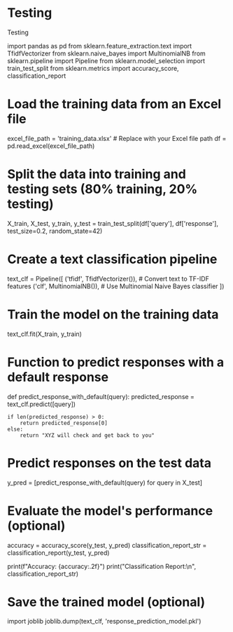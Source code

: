 # Testing
Testing

import pandas as pd
from sklearn.feature_extraction.text import TfidfVectorizer
from sklearn.naive_bayes import MultinomialNB
from sklearn.pipeline import Pipeline
from sklearn.model_selection import train_test_split
from sklearn.metrics import accuracy_score, classification_report

# Load the training data from an Excel file
excel_file_path = 'training_data.xlsx'  # Replace with your Excel file path
df = pd.read_excel(excel_file_path)

# Split the data into training and testing sets (80% training, 20% testing)
X_train, X_test, y_train, y_test = train_test_split(df['query'], df['response'], test_size=0.2, random_state=42)

# Create a text classification pipeline
text_clf = Pipeline([
    ('tfidf', TfidfVectorizer()),  # Convert text to TF-IDF features
    ('clf', MultinomialNB()),     # Use Multinomial Naive Bayes classifier
])

# Train the model on the training data
text_clf.fit(X_train, y_train)

# Function to predict responses with a default response
def predict_response_with_default(query):
    predicted_response = text_clf.predict([query])

    if len(predicted_response) > 0:
        return predicted_response[0]
    else:
        return "XYZ will check and get back to you"

# Predict responses on the test data
y_pred = [predict_response_with_default(query) for query in X_test]

# Evaluate the model's performance (optional)
accuracy = accuracy_score(y_test, y_pred)
classification_report_str = classification_report(y_test, y_pred)

print(f"Accuracy: {accuracy:.2f}")
print("Classification Report:\n", classification_report_str)

# Save the trained model (optional)
import joblib
joblib.dump(text_clf, 'response_prediction_model.pkl')
